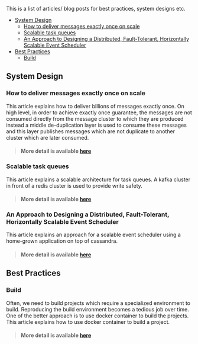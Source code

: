 This is a list of articles/ blog posts for best practices, system designs etc.

<!-- TOC -->

- [System Design](#system-design)
    - [How to deliver messages exactly once on scale](#how-to-deliver-messages-exactly-once-on-scale)
    - [Scalable task queues](#scalable-task-queues)
    - [An Approach to Designing a Distributed, Fault-Tolerant, Horizontally Scalable Event Scheduler](#an-approach-to-designing-a-distributed-fault-tolerant-horizontally-scalable-event-scheduler)
- [Best Practices](#best-practices)
    - [Build](#build)

<!-- /TOC -->

## System Design

### How to deliver messages exactly once on scale

This article explains how to deliver billions of messages exactly once. On high level, in order to achieve exactly once guarantee, the messages are not consumed directly from the message cluster to which they are produced instead a middle de-duplication layer is used to consume these messages and this layer publishes messages which are not duplicate to another cluster which are later consumed.

> #### More detail is available [here](https://segment.com/blog/exactly-once-delivery/)

### Scalable task queues

This article explains a scalable architecture for task queues. A kafka cluster in front of a redis cluster is used to provide write safety.

> #### More detail is available [here](https://slack.engineering/scaling-slacks-job-queue-687222e9d100)


### An Approach to Designing a Distributed, Fault-Tolerant, Horizontally Scalable Event Scheduler

This article explains an approach for a scalable event scheduler using a home-grown application on top of cassandra.

> #### More detail is available [here](https://medium.com/walmartlabs/an-approach-to-designing-distributed-fault-tolerant-horizontally-scalable-event-scheduler-278c9c380637)

## Best Practices

### Build

Often, we need to build projects which require a specialized environment to build. Reproducing the build environment becomes a tedious job over time.
One of the better approach is to use docker container to build the projects.
This article explains how to use docker container to build a project.

> #### More detail is available [here](https://mikulskibartosz.name/how-to-build-a-project-inside-a-docker-container-fd575058bf4a)
